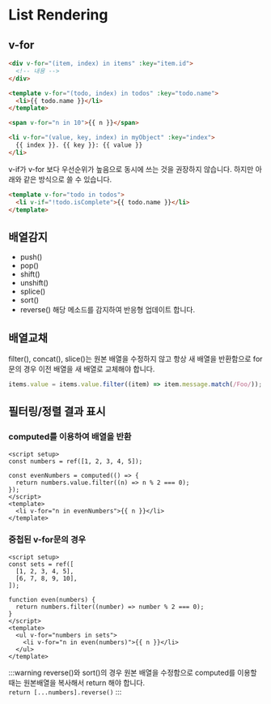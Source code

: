 # List Rendering

## v-for

```html
<div v-for="(item, index) in items" :key="item.id">
  <!-- 내용 -->
</div>

<template v-for="(todo, index) in todos" :key="todo.name">
  <li>{{ todo.name }}</li>
</template>

<span v-for="n in 10">{{ n }}</span>

<li v-for="(value, key, index) in myObject" :key="index">
  {{ index }}. {{ key }}: {{ value }}
</li>
```

v-if가 v-for 보다 우선순위가 높음으로 동시에 쓰는 것을 권장하지 않습니다.
하지만 아래와 같은 방식으로 쓸 수 있습니다.

```html
<template v-for="todo in todos">
  <li v-if="!todo.isComplete">{{ todo.name }}</li>
</template>
```

## 배열감지

- push()
- pop()
- shift()
- unshift()
- splice()
- sort()
- reverse()
  해당 메소드를 감지하여 반응형 업데이트 합니다.

## 배열교채

filter(), concat(), slice()는 원본 배열을 수정하지 않고 항상 새 배열을 반환함으로 for문의 경우 이전 배열을 새 배열로 교체해야 합니다.

```typescript
items.value = items.value.filter((item) => item.message.match(/Foo/));
```

## 필터링/정렬 결과 표시

### computed를 이용하여 배열을 반환

```vue
<script setup>
const numbers = ref([1, 2, 3, 4, 5]);

const evenNumbers = computed(() => {
  return numbers.value.filter((n) => n % 2 === 0);
});
</script>
<template>
  <li v-for="n in evenNumbers">{{ n }}</li>
</template>
```

### 중첩된 v-for문의 경우

```vue
<script setup>
const sets = ref([
  [1, 2, 3, 4, 5],
  [6, 7, 8, 9, 10],
]);

function even(numbers) {
  return numbers.filter((number) => number % 2 === 0);
}
</script>
<template>
  <ul v-for="numbers in sets">
    <li v-for="n in even(numbers)">{{ n }}</li>
  </ul>
</template>
```

:::warning
reverse()와 sort()의 경우 원본 배열을 수정함으로 computed를 이용할 때는 원본배열을 복사해서 return 해야 합니다.<br/>
`return [...numbers].reverse()`
:::
